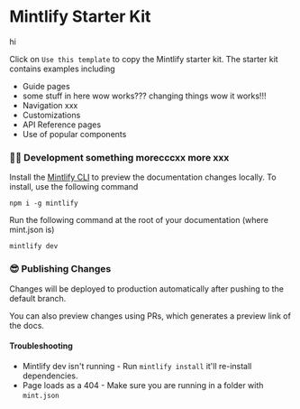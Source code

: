 # Mintlify Starter Kit

hi

Click on `Use this template` to copy the Mintlify starter kit. The starter kit contains examples including

- Guide pages
- some stuff in here wow works??? changing things wow it works!!!
- Navigation xxx
- Customizations
- API Reference pages
- Use of popular components

### 👩‍💻 Development something morecccxx more xxx

Install the [Mintlify CLI](https://www.npmjs.com/package/mintlify) to preview the documentation changes locally. To install, use the following command

```
npm i -g mintlify
```

Run the following command at the root of your documentation (where mint.json is)

```
mintlify dev
```

### 😎 Publishing Changes

Changes will be deployed to production automatically after pushing to the default branch.

You can also preview changes using PRs, which generates a preview link of the docs.

#### Troubleshooting

- Mintlify dev isn't running - Run `mintlify install` it'll re-install dependencies.
- Page loads as a 404 - Make sure you are running in a folder with `mint.json`